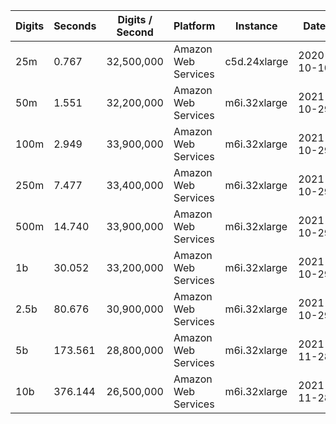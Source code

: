 | Digits | Seconds | Digits / Second | Platform | Instance | Date | Files |
| ------ | ------- | --------------- | -------- | -------- | ---- | ----- |
| 25m | 0.767 | 32,500,000 | Amazon Web Services | c5d.24xlarge | 2020-10-10 | [cfg](../Amazon%20Web%20Services/c5d.24xlarge/Log10%282%29%20%5BMachin%20%284%20terms%29%5D/Log10%282%29%20-%2020201010-104321.cfg) [out](../Amazon%20Web%20Services/c5d.24xlarge/Log10%282%29%20%5BMachin%20%284%20terms%29%5D/Log10%282%29%20-%2020201010-104321.out) [txt](../Amazon%20Web%20Services/c5d.24xlarge/Log10%282%29%20%5BMachin%20%284%20terms%29%5D/Log10%282%29%20-%2020201010-104321.txt) |
| 50m | 1.551 | 32,200,000 | Amazon Web Services | m6i.32xlarge | 2021-10-29 | [cfg](../Amazon%20Web%20Services/m6i.32xlarge/Log10%282%29%20%5BMachin%20%284%20terms%29%5D/Log10%282%29%20-%2020211029-161622.cfg) [out](../Amazon%20Web%20Services/m6i.32xlarge/Log10%282%29%20%5BMachin%20%284%20terms%29%5D/Log10%282%29%20-%2020211029-161622.out) [txt](../Amazon%20Web%20Services/m6i.32xlarge/Log10%282%29%20%5BMachin%20%284%20terms%29%5D/Log10%282%29%20-%2020211029-161622.txt) |
| 100m | 2.949 | 33,900,000 | Amazon Web Services | m6i.32xlarge | 2021-10-29 | [cfg](../Amazon%20Web%20Services/m6i.32xlarge/Log10%282%29%20%5BMachin%20%284%20terms%29%5D/Log10%282%29%20-%2020211029-161635.cfg) [out](../Amazon%20Web%20Services/m6i.32xlarge/Log10%282%29%20%5BMachin%20%284%20terms%29%5D/Log10%282%29%20-%2020211029-161635.out) [txt](../Amazon%20Web%20Services/m6i.32xlarge/Log10%282%29%20%5BMachin%20%284%20terms%29%5D/Log10%282%29%20-%2020211029-161635.txt) |
| 250m | 7.477 | 33,400,000 | Amazon Web Services | m6i.32xlarge | 2021-10-29 | [cfg](../Amazon%20Web%20Services/m6i.32xlarge/Log10%282%29%20%5BMachin%20%284%20terms%29%5D/Log10%282%29%20-%2020211029-161700.cfg) [out](../Amazon%20Web%20Services/m6i.32xlarge/Log10%282%29%20%5BMachin%20%284%20terms%29%5D/Log10%282%29%20-%2020211029-161700.out) [txt](../Amazon%20Web%20Services/m6i.32xlarge/Log10%282%29%20%5BMachin%20%284%20terms%29%5D/Log10%282%29%20-%2020211029-161700.txt) |
| 500m | 14.740 | 33,900,000 | Amazon Web Services | m6i.32xlarge | 2021-10-29 | [cfg](../Amazon%20Web%20Services/m6i.32xlarge/Log10%282%29%20%5BMachin%20%284%20terms%29%5D/Log10%282%29%20-%2020211029-173055.cfg) [out](../Amazon%20Web%20Services/m6i.32xlarge/Log10%282%29%20%5BMachin%20%284%20terms%29%5D/Log10%282%29%20-%2020211029-173055.out) [txt](../Amazon%20Web%20Services/m6i.32xlarge/Log10%282%29%20%5BMachin%20%284%20terms%29%5D/Log10%282%29%20-%2020211029-173055.txt) |
| 1b | 30.052 | 33,200,000 | Amazon Web Services | m6i.32xlarge | 2021-10-29 | [cfg](../Amazon%20Web%20Services/m6i.32xlarge/Log10%282%29%20%5BMachin%20%284%20terms%29%5D/Log10%282%29%20-%2020211029-173129.cfg) [out](../Amazon%20Web%20Services/m6i.32xlarge/Log10%282%29%20%5BMachin%20%284%20terms%29%5D/Log10%282%29%20-%2020211029-173129.out) [txt](../Amazon%20Web%20Services/m6i.32xlarge/Log10%282%29%20%5BMachin%20%284%20terms%29%5D/Log10%282%29%20-%2020211029-173129.txt) |
| 2.5b | 80.676 | 30,900,000 | Amazon Web Services | m6i.32xlarge | 2021-10-29 | [cfg](../Amazon%20Web%20Services/m6i.32xlarge/Log10%282%29%20%5BMachin%20%284%20terms%29%5D/Log10%282%29%20-%2020211029-205146.cfg) [out](../Amazon%20Web%20Services/m6i.32xlarge/Log10%282%29%20%5BMachin%20%284%20terms%29%5D/Log10%282%29%20-%2020211029-205146.out) [txt](../Amazon%20Web%20Services/m6i.32xlarge/Log10%282%29%20%5BMachin%20%284%20terms%29%5D/Log10%282%29%20-%2020211029-205146.txt) |
| 5b | 173.561 | 28,800,000 | Amazon Web Services | m6i.32xlarge | 2021-11-28 | [cfg](../Amazon%20Web%20Services/m6i.32xlarge/Log10%282%29%20%5BMachin%20%284%20terms%29%5D/Log10%282%29%20-%2020211128-010110.cfg) [out](../Amazon%20Web%20Services/m6i.32xlarge/Log10%282%29%20%5BMachin%20%284%20terms%29%5D/Log10%282%29%20-%2020211128-010110.out) [txt](../Amazon%20Web%20Services/m6i.32xlarge/Log10%282%29%20%5BMachin%20%284%20terms%29%5D/Log10%282%29%20-%2020211128-010110.txt) |
| 10b | 376.144 | 26,500,000 | Amazon Web Services | m6i.32xlarge | 2021-11-28 | [cfg](../Amazon%20Web%20Services/m6i.32xlarge/Log10%282%29%20%5BMachin%20%284%20terms%29%5D/Log10%282%29%20-%2020211128-153329.cfg) [out](../Amazon%20Web%20Services/m6i.32xlarge/Log10%282%29%20%5BMachin%20%284%20terms%29%5D/Log10%282%29%20-%2020211128-153329.out) [txt](../Amazon%20Web%20Services/m6i.32xlarge/Log10%282%29%20%5BMachin%20%284%20terms%29%5D/Log10%282%29%20-%2020211128-153329.txt) |

